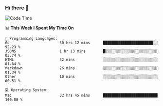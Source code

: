 ### Hi there 👋

<!--
**CrazyCollin/crazycollin** is a ✨ _special_ ✨ repository because its `README.md` (this file) appears on your GitHub profile.

Here are some ideas to get you started:

- 🔭 I’m currently working on ...
- 🌱 I’m currently learning ...
- 👯 I’m looking to collaborate on ...
- 🤔 I’m looking for help with ...
- 💬 Ask me about ...
- 📫 How to reach me: ...
- 😄 Pronouns: ...
- ⚡ Fun fact: ...
-->

<!--START_SECTION:waka-->
![Code Time](http://img.shields.io/badge/Code%20Time-4%2C643%20hrs%2016%20mins-blue)

📊 **This Week I Spent My Time On** 

```text
💬 Programming Languages: 
Go                       30 hrs 12 mins      ███████████████████████░░   92.23 % 
JSON5                    1 hr 13 mins        █░░░░░░░░░░░░░░░░░░░░░░░░   03.74 % 
HTML                     32 mins             ░░░░░░░░░░░░░░░░░░░░░░░░░   01.64 % 
Markdown                 26 mins             ░░░░░░░░░░░░░░░░░░░░░░░░░   01.34 % 
Other                    10 mins             ░░░░░░░░░░░░░░░░░░░░░░░░░   00.51 % 

💻 Operating System: 
Mac                      32 hrs 45 mins      █████████████████████████   100.00 % 
```


<!--END_SECTION:waka-->
